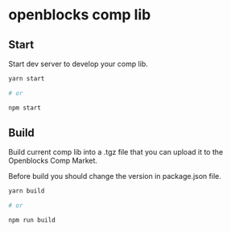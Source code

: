 # openblocks comp lib

## Start

Start dev server to develop your comp lib.

```bash
yarn start

# or

npm start
```

## Build

Build current comp lib into a .tgz file that you can upload it to the Openblocks Comp Market.

Before build you should change the version in package.json file.

```bash
yarn build

# or

npm run build
```
